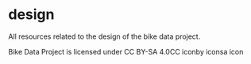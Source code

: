 # design
All resources related to the design of the bike data project.


Bike Data Project is licensed under CC BY-SA 4.0CC iconby iconsa icon
